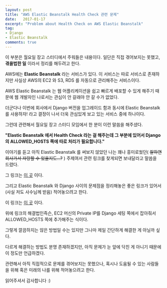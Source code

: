 ```yaml
---
layout: post
title: "AWS Elastic Beanstalk Health Check 관련 문제"
date:   2017-01-17
excerpt: "Problem about Health Check on AWS Elastic Beanstalk"
tag:
- Django
- Elastic Beanstalk
comments: true
---
```


이 부분은 월요일 장고 스터디에서 주워들은 내용이다. 일단은 직접 겪어보지는 못했고, **겪을법한 일** 이라서 정리를 해두려고 한다.

AWS에는 **Elastic Beanstalk** 라는 서비스가 있다. 이 서비스는 따로 서비스로 존재하지만 사실상 AWS의 EC2 와 S3, RDS 를 자동으로 관리해주는 서비스이다.

AWS Elastic Beanstalk 는 웹 어플리케이션을 쉽고 빠르게 배포할 수 있게 해주기 때문에 웹 개발자인 나로서는 관심이 안 갈래야 안 갈 수가 없었다.

더군다나 이번에 회사에서 Django 버전을 업그레이드 함과 동시에 Elastic Beanstalk 를 사용하자! 라고 결정이 나서 더욱 관심있게 보고 있는 서비스 중에 하나이다.

그런데 관련해서 월요일 장고 스터디 모임에서 한 분이 이런 말씀을 해주셨다.

**"Elastic Beanstalk 에서 Health Check 라는 걸 해주는데 그 부분에 있어서 Django 의 ALLOWED_HOSTS 쪽에 따로 처리가 필요합니다."**

이야기를 듣고 아직 Elastic Beanstalk 를 써보지 않았던 나는 꽤나 흥미로웠던( ~~잘하면 회사가서 자랑할 수 있을지도...?~~ ) 주제여서 관련 링크를 찾게되면 보내달라고 말씀을 드렸다.

그 링크는 <a href="https://dryan.com/articles/elb-django-allowed-hosts/" target="_blank">이 곳</a> 이다.

그리고 Elastic Beanstalk 와 Django 사이의 문제점을 정리해놓은 좋은 링크가 있어서(사실 저도 사수님께 받음) 적어놓으려고 한다.

이 링크는 <a href="https://blog.hashedin.com/2017/01/06/5-gotchas-with-elastic-beanstalk-and-django/" target="_blank">이 곳</a> 이다.

위에 링크의 해결법인즉슨, EC2 머신의 Private IP를 Django 세팅 쪽에서 잡아줘서 ALLOWED_HOSTS 쪽에 추가해주는 식이다.

그렇게 깔끔하지는 않은 방법일 수는 있지만 그나마 제일 간단하게 해결한 게 아닐까 싶다.

다르게 해결하는 방법도 분명 존재하겠지만, 아직 문제가 눈 앞에 닥친 게 아니기 때문에 이 정도만 언급하겠다.

관련해서 아직 직접적으로 문제를 겪어보지는 못했으나, 혹시나 도움될 수 있는 사람들을 위해 혹은 미래의 나를 위해 적어놓으려고 한다.

읽어주셔서 감사합니다 :)